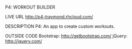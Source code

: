 P4: WORKOUT BUILDER


LIVE URL
http://p4-traymond.rhcloud.com/

DESCRIPTION
P4: An app to create custom workouts.

OUTSIDE CODE
Bootstrap: http://getbootstrap.com/
jQuery: http://jquery.com/